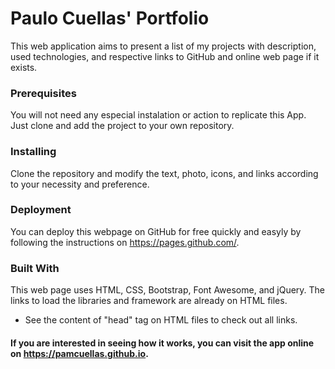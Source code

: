 # Paulo Cuellas' Portfolio

This web application aims to present a list of my projects with description, used technologies, and respective links to GitHub and online web page if it exists.

### Prerequisites

You will not need any especial instalation or action to replicate this App. 
Just clone and add the project to your own repository.

### Installing

Clone the repository and modify the text, photo, icons, and links according to your necessity and preference.

### Deployment

You can deploy this webpage on GitHub for free quickly and easyly by following the instructions on https://pages.github.com/.

### Built With

This web page uses HTML, CSS, Bootstrap, Font Awesome, and jQuery. The links to load the libraries and framework are already on HTML files. 
* See the content of "head" tag on HTML files to check out all links.

#### If you are interested in seeing how it works, you can visit the app online on https://pamcuellas.github.io.
